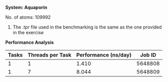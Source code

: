 **System: Aquaporin**

No. of atoms: 109992

1. The .tpr file used in the benchmarking is the same as the one provided in the exercise

**Performance Analysis**

| Tasks | Threads per Task | Performance (ns/day) | Job ID  |
| ------|------------------|----------------------|---------|
|  1    |    1             |     1.410            | 5648808 |
|  1    |    7             |     8.044            | 5648809 |
